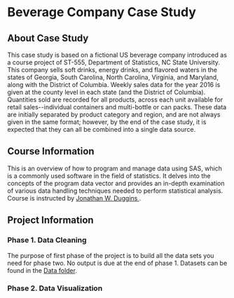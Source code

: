 # Beverage Company Case Study
## About Case Study
This case study is based on a fictional US beverage company introduced as a course project of ST-555, Department of Statistics, NC State  University. This company sells soft drinks, energy drinks, and flavored waters in the states of Georgia, South Carolina, North Carolina, Virginia, and Maryland, along with the District of Columbia. Weekly sales data for the year 2016 is given at the county level in each state (and the District of Columbia). Quantities sold are recorded for all products, across each unit available for retail sales--individual containers and multi-bottle or can packs. These data are initially separated by product category and region, and are not always given in the same format; however, by the end of the case study, it is expected that they can all be combined into a single data source.

## Course Information
This is an overview of how to program and manage data using SAS, which is a commonly used software in the field of statistics. It delves into the concepts of the program data vector and provides an in-depth examination of various data handling techniques needed to perform statistical analysis. Course is instructed by <a href="https://jonathanduggins.com/" target="_blank" rel="noopener noreferrer"> Jonathan W. Duggins </a>.


## Project Information
### Phase 1. Data Cleaning
The purpose of first phase of the project is to build all the data sets you need for phase two. No output is due at the end of phase 1. 
Datasets can be found in the [Data folder](other_file.md).

### Phase 2. Data Visualization




